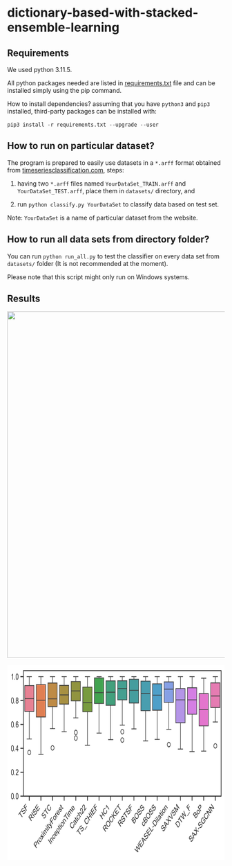 # dictionary-based-with-stacked-ensemble-learning
 
## Requirements
We used python 3.11.5. 

All python packages needed are listed in [requirements.txt](requirements.txt) file  and can be installed simply using the pip command. 

How to install dependencies? assuming that you have `python3` and `pip3` installed, third-party packages can be installed with:

```
pip3 install -r requirements.txt --upgrade --user
```

## How to run on particular dataset?

The program is prepared to easily use datasets in a `*.arff` format obtained from [timeseriesclassification.com](http://timeseriesclassification.com), steps: 

1) having two `*.arff` files named `YourDataSet_TRAIN.arff` and `YourDataSet_TEST.arff`, place them in `datasets/` directory, and 

2) run `python classify.py YourDataSet` to classify data based on test set.

Note: `YourDataSet` is a name of particular dataset from the website.

## How to run all data sets from directory folder?

You can run `python run_all.py` to test the classifier on every data set from `datasets/` folder (It is not recommended at the moment).

Please note that this script might only run on Windows systems.

## Results
<p align="center">
  <img src="images/comparison_scatter.png" style="width:800px; height:800px"/>
</p>

<p align="center">
  <img src="images/boxplot.png" style="width:800px; height:450px"/>
</p>